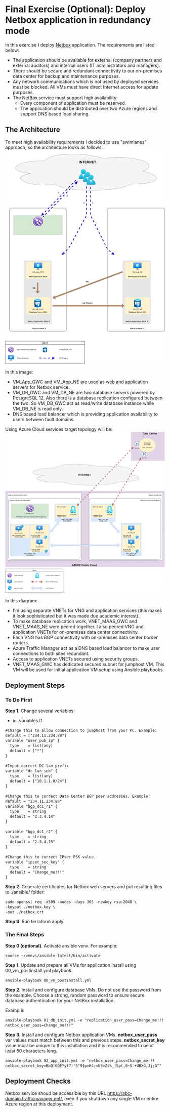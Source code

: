 # Final Exercise (Optional): Deploy Netbox application in redundancy mode

In this exercise I deploy [Netbox](https://netbox.readthedocs.io/en/stable/) application. The requirements are listed below:

* The application should be available for external (company partners and external auditors) and internal users (IT administrators and managers).
* There should be secure and redundant connectivity to our on-premises data center for backup and maintenance purposes.
* Any network communications which is not used by deployed services must be blocked. All VMs must have direct Internet access for update purposes.
* The NetBox service must support high availability: 
  * Every component of application must be reserved. 
  * The application should be distributed over two Azure regions and support DNS based load sharing.

## The Architecture
To meet high availability requirements I decided to use "swimlanes" approach, so the architecture looks as follows:
<img src="img/app_arch.png">

In this image:
- VM_App_GWC and VM_App_NE are used as web and application servers for Netbox service.
- VM_DB_GWC and VM_DB_NE are two database servers powered by PostgreSQL 12. Also there is a database replication configured between the two. So VM_DB_GWC act as read/write database instance while VM_DB_NE is read only.
- DNS based load balancer which is providing application availability to users between fault domains.

Using Azure Cloud services target topology will be:
<img src="img/solution_diagram.png">

In this diagram:
- I'm using separate VNETs for VNG and application services (this makes it look sophisticated but it was made due academic interest).
- To make database replication work, VNET_MAAS_GWC and VNET_MAAS_NE were peered together. I also peered VNG and application VNETs for on-premises data center connectivity.
- Each VNG has BGP connectivity with on-premises data center border routers.
- Azure Traffic Manager act as a DNS based load balancer to make user connections to both sites redundant.
- Access to application VNETs secured using security groups.
- VNET_MAAS_GWC has dedicated secured subnet for jumphost VM. This VM will be used for initial application VM setup using Ansible playbooks.

## Deployment Steps

### To Do First

**Step 1**. Change several veriables:

* in .variables.tf

```
#Change this to allow connection to jumphost from your PC. Example: default = ["234.11.234.88"]
variable "user_pub_ip" {
  type    = list(any)
  default = ["*"]
}

#Input correct DC lan prefix
variable "dc_lan_sub" {
  type    = list(any)
  default = ["10.1.1.0/24"]
}

#Change this to correct Data Center BGP peer addresses. Example: default = "234.11.234.88"
variable "bgp_dc1_r1" {
  type    = string
  default = "2.3.4.14"
}

variable "bgp_dc1_r2" {
  type    = string
  default = "2.3.4.15"
}

#Change this to correct IPsec PSK value. 
variable "ipsec_sec_key" {
  type    = string
  default = "Change_me!!!"
}
```

**Step 2**. Generate certificates for Netbox web servers and put resulting files to ./ansible/ folder:

```
sudo openssl req -x509 -nodes -days 365 -newkey rsa:2048 \
-keyout ./netbox.key \
-out ./netbox.crt
```
**Step 3**. Run terraform apply.

### The Final Steps

**Step 0 (optional)**. Activate ansible venv. For example:
```
source ~/venvs/ansible-latest/bin/activate
```

**Step 1**. Update and prepare all VMs for application install using 00_vm_postinstall.yml playbook:

```
ansible-playbook 00_vm_postinstall.yml
```

**Step 2**. Install and configure database VMs. Do not use the password from the example. Choose a strong, random password to ensure secure database authentication for your NetBox installation.

Example:
```
ansible-playbook 01_db_init.yml -e "replication_user_pass=Change_me!!! netbox_user_pass=Change_me!!!"

```
**Step 3**. Install and configure Netbox application VMs. **netbox_user_pass** var values must match between this and previous steps. **netbox_secret_key** value must be unique to this installation and it is recommended to be at least 50 characters long.

```
ansible-playbook 02_app_init.yml -e "netbox_user_pass=Change_me!!! netbox_secret_key=BbQ!GOEYyf?)'5"9$pvH4;<N8=Zt%_]5p(,0~S`+UBXG,Jj;G^"
```
## Deployment Checks
Netbox service shoud be accessible by this URL https://abc-domain.trafficmanager.net/, even if you shutdown any single VM or entire Azure region at this deployment.